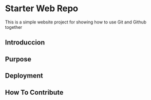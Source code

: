 # Starter Web Repo

This is a simple website project for showing how to use Git and Github together

## Introduccion

## Purpose

## Deployment

## How To Contribute